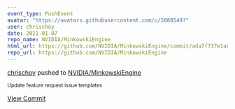 ```yaml
---
event_type: PushEvent
avatar: "https://avatars.githubusercontent.com/u/5080549?"
user: chrischoy
date: 2021-01-07
repo_name: NVIDIA/MinkowskiEngine
html_url: https://github.com/NVIDIA/MinkowskiEngine/commit/ada7f737e1a01365124d2ec8b2c9138882ac9670
repo_url: https://github.com/NVIDIA/MinkowskiEngine
---
```


<a href='https://github.com/chrischoy' target='_blank'>chrischoy</a> pushed to <a href='https://github.com/NVIDIA/MinkowskiEngine' target='_blank'>NVIDIA/MinkowskiEngine</a>

<small>Update feature request issue templates</small>

<a href='https://github.com/NVIDIA/MinkowskiEngine/commit/ada7f737e1a01365124d2ec8b2c9138882ac9670' target='_blank'>View Commit</a>